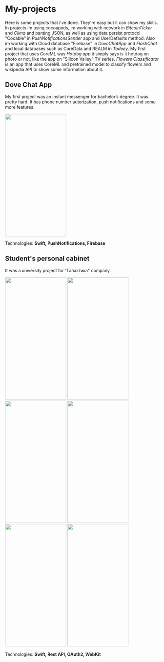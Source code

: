 # My-projects
Here is some projects that i've done. They're easy but it can show my skills.
In projects im using cocoapods, im working with network in *BitcoinTicker* and *Clima* and parsing JSON, as well as using data persist protocol "Codable" in *PushNotificationsSender* app and UserDefaults method. Also im working with Cloud database "Firebase" in *DoveChatApp* and *FlashChat* and local databases such as CoreData and REALM in *Todoey*. My first project that uses CoreML was *Hotdog app* it simply says is it hotdog on photo or not, like the app on "Silicon Valley" TV series. *Flowers Classificator* is an app that uses CoreML and pretrained model to classify flowers and wikipedia API to show some information about it.
## Dove Chat App
My first project was an instant messenger for bachelor’s degree. It was pretty hard. It has phone number autorization, push notifications and some more features.

<img src="https://user-images.githubusercontent.com/15909427/47257406-f6c32580-d495-11e8-8b8d-d4d3994de8ff.gif" data-canonical-src="https://user-images.githubusercontent.com/15909427/47257406-f6c32580-d495-11e8-8b8d-d4d3994de8ff.gif" width="200" height="400" />

Technologies: **Swift, PushNotifications, Firebase**

## Student's personal cabinet
It was a university project for "Галактика" company.


<img src="https://user-images.githubusercontent.com/15909427/66828682-5396d600-ef5a-11e9-906d-5cc22f62aa8a.gif" data-canonical-src="https://user-images.githubusercontent.com/15909427/66828682-5396d600-ef5a-11e9-906d-5cc22f62aa8a.gif" width="200" height="400" /> <img src="https://user-images.githubusercontent.com/15909427/66828683-5396d600-ef5a-11e9-9e55-a639b271d541.gif" data-canonical-src="https://user-images.githubusercontent.com/15909427/66828683-5396d600-ef5a-11e9-9e55-a639b271d541.gif" width="200" height="400" /> <img src="https://user-images.githubusercontent.com/15909427/66828684-5396d600-ef5a-11e9-8f17-0c7db076c428.gif" data-canonical-src="https://user-images.githubusercontent.com/15909427/66828684-5396d600-ef5a-11e9-8f17-0c7db076c428.gif" width="200" height="400" /> <img src="https://user-images.githubusercontent.com/15909427/66828685-542f6c80-ef5a-11e9-9705-9ca3293f82c2.gif" data-canonical-src="https://user-images.githubusercontent.com/15909427/66828685-542f6c80-ef5a-11e9-9705-9ca3293f82c2.gif" width="200" height="400" /> <img src="https://user-images.githubusercontent.com/15909427/66829253-ad4bd000-ef5b-11e9-963c-387e9c92f5c7.gif" data-canonical-src="https://user-images.githubusercontent.com/15909427/66829253-ad4bd000-ef5b-11e9-963c-387e9c92f5c7.gif" width="200" height="400" /> <img src="https://user-images.githubusercontent.com/15909427/66829456-17647500-ef5c-11e9-87d4-52c9c382cbf7.gif" data-canonical-src="https://user-images.githubusercontent.com/15909427/66829456-17647500-ef5c-11e9-87d4-52c9c382cbf7.gif" width="200" height="400" />

Technologies: **Swift, Rest API, OAuth2, WebKit**



